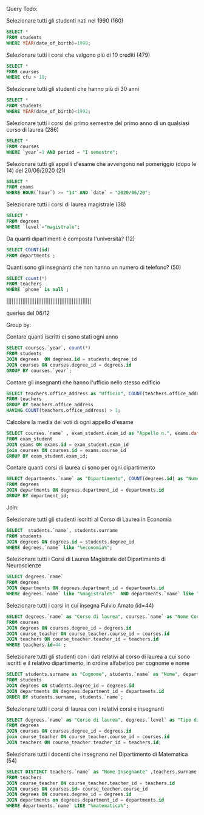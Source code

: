 Query Todo:

Selezionare tutti gli studenti nati nel 1990 (160)

```sql
SELECT * 
FROM students 
WHERE YEAR(date_of_birth)=1990;
```


Selezionare tutti i corsi che valgono più di 10 crediti (479)

```sql
SELECT * 
FROM courses
WHERE cfu > 10;
```


Selezionare tutti gli studenti che hanno più di 30 anni

```sql
SELECT * 
FROM students 
WHERE YEAR(date_of_birth)<1992;
```


Selezionare tutti i corsi del primo semestre del primo anno di un qualsiasi corso di laurea (286)

```sql
SELECT * 
FROM courses 
WHERE `year`=1 AND period = "I semestre";
```


Selezionare tutti gli appelli d'esame che avvengono nel pomeriggio (dopo le 14) del 20/06/2020 (21)

```sql
SELECT * 
FROM exams 
WHERE HOUR(`hour`) >= "14" AND `date` = "2020/06/20";
```


Selezionare tutti i corsi di laurea magistrale (38)

```sql
SELECT * 
FROM degrees 
WHERE `level`="magistrale";
```


Da quanti dipartimenti è composta l'università? (12)

```sql
SELECT COUNT(id)
FROM departments ;
```


Quanti sono gli insegnanti che non hanno un numero di telefono? (50)

```sql
SELECT count(*)
FROM teachers
WHERE `phone` is null ;
```

||||||||||||||||||||||||||||||||||||||||||||||||

queries del 06/12

Group by:

Contare quanti iscritti ci sono stati ogni anno

```sql
SELECT courses.`year`, count(*)
FROM students
JOIN degrees  ON degrees.id = students.degree_id
JOIN courses ON courses.degree_id = degrees.id
GROUP BY courses.`year`;
```


Contare gli insegnanti che hanno l'ufficio nello stesso edificio

```sql
SELECT teachers.office_address as "Ufficio", COUNT(teachers.office_address) AS "N. di insegnanti"
FROM teachers
GROUP BY teachers.office_address
HAVING COUNT(teachers.office_address) > 1;
```

Calcolare la media dei voti di ogni appello d'esame

```sql
SELECT courses.`name` , exam_student.exam_id as "Appello n.", exams.date as "data appello", AVG(exam_student.vote) as "Media"
FROM exam_student
JOIN exams ON exams.id = exam_student.exam_id
join courses ON courses.id = exams.course_id
GROUP BY exam_student.exam_id;
```

Contare quanti corsi di laurea ci sono per ogni dipartimento

```sql
SELECT departments.`name` as "Dipartimento", COUNT(degrees.id) as "Numero di corsi di laurea"
FROM degrees
JOIN departments ON degrees.department_id = departments.id
GROUP BY department_id;
```


Join:

Selezionare tutti gli studenti iscritti al Corso di Laurea in Economia

```sql
SELECT  students.`name`, students.surname
FROM students
JOIN degrees ON degrees.id = students.degree_id
WHERE degrees.`name` like "%economia%";
```

Selezionare tutti i Corsi di Laurea Magistrale del Dipartimento di Neuroscienze

```sql
SELECT degrees.`name`
FROM degrees
JOIN departments ON degrees.department_id = departments.id
WHERE degrees.`name` like "%magistrale%"  AND departments.`name` like "%Neuroscienze%" ;
```


Selezionare tutti i corsi in cui insegna Fulvio Amato (id=44)

```sql
SELECT degrees.`name` as "Corso di laurea", courses.`name` as "Nome Corso"
FROM courses
JOIN degrees ON courses.degree_id = degrees.id
JOIN course_teacher ON course_teacher.course_id = courses.id
JOIN teachers ON course_teacher.teacher_id = teachers.id
WHERE teachers.id=44 ;
```


Selezionare tutti gli studenti con i dati relativi al corso di laurea a cui sono iscritti e il relativo dipartimento, in ordine alfabetico per cognome e nome

```sql
SELECT students.surname as "Cognome", students.`name` as "Nome", departments.`name` as "Dipartimento", degrees.`name` as "Corso di laurea", degrees.`level` as "Tipo di laurea"
FROM students
JOIN degrees ON students.degree_id = degrees.id
JOIN departments ON degrees.department_id = departments.id 
ORDER BY students.surname, students.`name`;
```


Selezionare tutti i corsi di laurea con i relativi corsi e insegnanti

```sql
SELECT degrees.`name` as "Corso di laurea", degrees.`level` as "Tipo di laurea", courses.`name` as "nome corso", teachers.`name` ,teachers.surname
FROM degrees
JOIN courses ON courses.degree_id = degrees.id
join course_teacher ON course_teacher.course_id = courses.id
JOIN teachers ON course_teacher.teacher_id = teachers.id;
```

Selezionare tutti i docenti che insegnano nel Dipartimento di Matematica (54)

```sql
SELECT DISTINCT teachers.`name` as "Nome Insegnante" ,teachers.surname as "Cognome Insegnante", departments.`name` as "Dipartimento"
FROM teachers
JOIN course_teacher ON course_teacher.teacher_id = teachers.id
JOIN courses ON courses.id= course_teacher.course_id
JOIN degrees ON courses.degree_id = degrees.id
JOIN departments on degrees.department_id = departments.id
WHERE departments.`name` LIKE "%matematica%";
```



